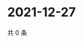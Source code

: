 # 2021-12-27

共 0 条

<!-- BEGIN WEIBO -->
<!-- 最后更新时间 Mon Dec 27 2021 01:26:16 GMT+0800 (China Standard Time) -->

<!-- END WEIBO -->
